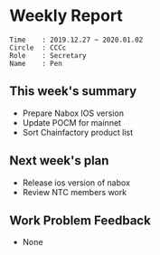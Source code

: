 # Weekly Report 
```
Time    : 2019.12.27 ~ 2020.01.02
Circle	: CCCc
Role    : Secretary
Name    : Pen
```
## This week's summary

- Prepare Nabox IOS version
- Update POCM for mainnet
- Sort Chainfactory product list

## Next week's plan
- Release ios version of nabox
- Review NTC members work 

## Work Problem Feedback

- None

